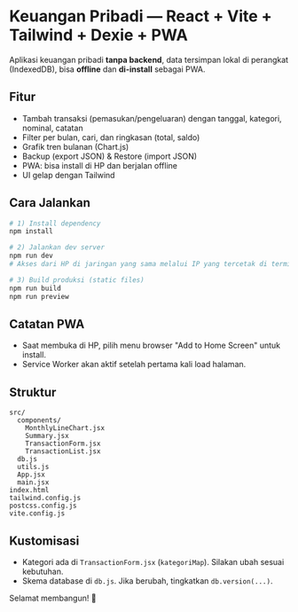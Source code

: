 # Keuangan Pribadi — React + Vite + Tailwind + Dexie + PWA

Aplikasi keuangan pribadi **tanpa backend**, data tersimpan lokal di perangkat (IndexedDB), bisa **offline** dan **di-install** sebagai PWA.

## Fitur
- Tambah transaksi (pemasukan/pengeluaran) dengan tanggal, kategori, nominal, catatan
- Filter per bulan, cari, dan ringkasan (total, saldo)
- Grafik tren bulanan (Chart.js)
- Backup (export JSON) & Restore (import JSON)
- PWA: bisa install di HP dan berjalan offline
- UI gelap dengan Tailwind

## Cara Jalankan
```bash
# 1) Install dependency
npm install

# 2) Jalankan dev server
npm run dev
# Akses dari HP di jaringan yang sama melalui IP yang tercetak di terminal (contoh: http://192.168.1.xx:5173)

# 3) Build produksi (static files)
npm run build
npm run preview
````

## Catatan PWA
- Saat membuka di HP, pilih menu browser "Add to Home Screen" untuk install.
- Service Worker akan aktif setelah pertama kali load halaman.

## Struktur
```
src/
  components/
    MonthlyLineChart.jsx
    Summary.jsx
    TransactionForm.jsx
    TransactionList.jsx
  db.js
  utils.js
  App.jsx
  main.jsx
index.html
tailwind.config.js
postcss.config.js
vite.config.js
```

## Kustomisasi
- Kategori ada di `TransactionForm.jsx` (`kategoriMap`). Silakan ubah sesuai kebutuhan.
- Skema database di `db.js`. Jika berubah, tingkatkan `db.version(...)`.

Selamat membangun! 🚀
